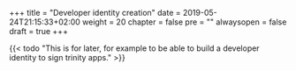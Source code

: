 +++
title = "Developer identity creation"
date = 2019-05-24T21:15:33+02:00
weight = 20
chapter = false
pre = ""
alwaysopen = false
draft = true
+++ 

{{< todo "This is for later, for example to be able to build a developer identity to sign trinity apps." >}}